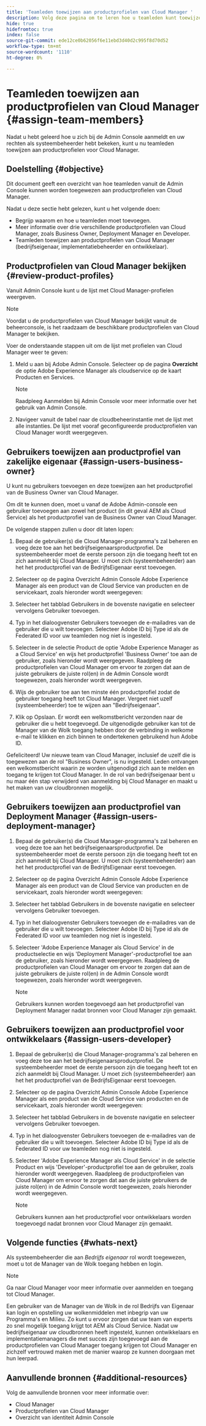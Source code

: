 ```yaml
---
title: 'Teamleden toewijzen aan productprofielen van Cloud Manager '
description: Volg deze pagina om te leren hoe u teamleden kunt toewijzen aan productprofielen van Cloud Manager.
hide: true
hidefromtoc: true
index: false
source-git-commit: ede12ce0b62056f6e11ebd3d40d2c995f8d70d52
workflow-type: tm+mt
source-wordcount: '1110'
ht-degree: 0%

---
```



# Teamleden toewijzen aan productprofielen van Cloud Manager {#assign-team-members}

Nadat u hebt geleerd hoe u zich bij de Admin Console aanmeldt en uw rechten als systeembeheerder hebt bekeken, kunt u nu teamleden toewijzen aan productprofielen voor Cloud Manager.

## Doelstelling {#objective}

Dit document geeft een overzicht van hoe teamleden vanuit de Admin Console kunnen worden toegewezen aan productprofielen van Cloud Manager.

Nadat u deze sectie hebt gelezen, kunt u het volgende doen:

* Begrijp waarom en hoe u teamleden moet toevoegen.
* Meer informatie over drie verschillende productprofielen van Cloud Manager, zoals Business Owner, Deployment Manager en Developer.
* Teamleden toewijzen aan productprofielen van Cloud Manager (bedrijfseigenaar, implementatiebeheerder en ontwikkelaar).

## Productprofielen van Cloud Manager bekijken {#review-product-profiles}

Vanuit Admin Console kunt u de lijst met Cloud Manager-profielen weergeven.

>[!NOTE]
>Voordat u de productprofielen van Cloud Manager bekijkt vanuit de beheerconsole, is het raadzaam de beschikbare productprofielen van Cloud Manager te bekijken.

Voer de onderstaande stappen uit om de lijst met profielen van Cloud Manager weer te geven:

1. Meld u aan bij Adobe Admin Console. Selecteer op de pagina **Overzicht** de optie Adobe Experience Manager als cloudservice op de kaart Producten en Services.

   >[!NOTE]
   >Raadpleeg Aanmelden bij Admin Console voor meer informatie over het gebruik van Admin Console.


1. Navigeer vanuit de tabel naar de cloudbeheerinstantie met de lijst met alle instanties. De lijst met vooraf geconfigureerde productprofielen van Cloud Manager wordt weergegeven.


## Gebruikers toewijzen aan productprofiel van zakelijke eigenaar {#assign-users-business-owner}

U kunt nu gebruikers toevoegen en deze toewijzen aan het productprofiel van de Business Owner van Cloud Manager.

Om dit te kunnen doen, moet u vanaf de Adobe Admin-console een gebruiker toevoegen aan zowel het product (in dit geval AEM als Cloud Service) als het productprofiel van de Business Owner van Cloud Manager.

De volgende stappen zullen u door dit laten lopen:

1. Bepaal de gebruiker(s) die Cloud Manager-programma&#39;s zal beheren en voeg deze toe aan het bedrijfseigenaarsproductprofiel. De systeembeheerder moet de eerste persoon zijn die toegang heeft tot en zich aanmeldt bij Cloud Manager. U moet zich (systeembeheerder) aan het het productprofiel van de BedrijfsEigenaar eerst toevoegen.

1. Selecteer op de pagina Overzicht Admin Console Adobe Experience Manager als een product van de Cloud Service van producten en de servicekaart, zoals hieronder wordt weergegeven:

1. Selecteer het tabblad Gebruikers in de bovenste navigatie en selecteer vervolgens Gebruiker toevoegen.

1. Typ in het dialoogvenster Gebruikers toevoegen de e-mailadres van de gebruiker die u wilt toevoegen. Selecteer Adobe ID bij Type id als de Federated ID voor uw teamleden nog niet is ingesteld.

1. Selecteer in de selectie Product de optie &#39;Adobe Experience Manager as a Cloud Service&#39; en wijs het productprofiel &#39;Business Owner&#39; toe aan de gebruiker, zoals hieronder wordt weergegeven. Raadpleeg de productprofielen van Cloud Manager om ervoor te zorgen dat aan de juiste gebruikers de juiste rol(en) in de Admin Console wordt toegewezen, zoals hieronder wordt weergegeven.

1. Wijs de gebruiker toe aan ten minste één productprofiel zodat de gebruiker toegang heeft tot Cloud Manager. Vergeet niet uzelf (systeembeheerder) toe te wijzen aan &quot;Bedrijfseigenaar&quot;.

1. Klik op Opslaan. Er wordt een welkomstbericht verzonden naar de gebruiker die u hebt toegevoegd. De uitgenodigde gebruiker kan tot de Manager van de Wolk toegang hebben door de verbinding in welkome e-mail te klikken en zich binnen te ondertekenen gebruikend hun Adobe ID.

Gefeliciteerd! Uw nieuwe team van Cloud Manager, inclusief de uzelf die is toegewezen aan de rol &quot;Business Owner&quot;, is nu ingesteld. Leden ontvangen een welkomstbericht waarin ze worden uitgenodigd zich aan te melden en toegang te krijgen tot Cloud Manager. In de rol van bedrijfseigenaar bent u nu maar één stap verwijderd van aanmelding bij Cloud Manager en maakt u het maken van uw cloudbronnen mogelijk.

## Gebruikers toewijzen aan productprofiel van Deployment Manager {#assign-users-deployment-manager}

1. Bepaal de gebruiker(s) die Cloud Manager-programma&#39;s zal beheren en voeg deze toe aan het bedrijfseigenaarsproductprofiel. De systeembeheerder moet de eerste persoon zijn die toegang heeft tot en zich aanmeldt bij Cloud Manager. U moet zich (systeembeheerder) aan het het productprofiel van de BedrijfsEigenaar eerst toevoegen.

1. Selecteer op de pagina Overzicht Admin Console Adobe Experience Manager als een product van de Cloud Service van producten en de servicekaart, zoals hieronder wordt weergegeven:

1. Selecteer het tabblad Gebruikers in de bovenste navigatie en selecteer vervolgens Gebruiker toevoegen.

1. Typ in het dialoogvenster Gebruikers toevoegen de e-mailadres van de gebruiker die u wilt toevoegen. Selecteer Adobe ID bij Type id als de Federated ID voor uw teamleden nog niet is ingesteld.

1. Selecteer &#39;Adobe Experience Manager als Cloud Service&#39; in de productselectie en wijs &#39;Deployment Manager&#39;-productprofiel toe aan de gebruiker, zoals hieronder wordt weergegeven. Raadpleeg de productprofielen van Cloud Manager om ervoor te zorgen dat aan de juiste gebruikers de juiste rol(en) in de Admin Console wordt toegewezen, zoals hieronder wordt weergegeven.

   >[!NOTE]
   >Gebruikers kunnen worden toegevoegd aan het productprofiel van Deployment Manager nadat bronnen voor Cloud Manager zijn gemaakt.

## Gebruikers toewijzen aan productprofiel voor ontwikkelaars {#assign-users-developer}

1. Bepaal de gebruiker(s) die Cloud Manager-programma&#39;s zal beheren en voeg deze toe aan het bedrijfseigenaarsproductprofiel. De systeembeheerder moet de eerste persoon zijn die toegang heeft tot en zich aanmeldt bij Cloud Manager. U moet zich (systeembeheerder) aan het het productprofiel van de BedrijfsEigenaar eerst toevoegen.

1. Selecteer op de pagina Overzicht Admin Console Adobe Experience Manager als een product van de Cloud Service van producten en de servicekaart, zoals hieronder wordt weergegeven:

1. Selecteer het tabblad Gebruikers in de bovenste navigatie en selecteer vervolgens Gebruiker toevoegen.

1. Typ in het dialoogvenster Gebruikers toevoegen de e-mailadres van de gebruiker die u wilt toevoegen. Selecteer Adobe ID bij Type id als de Federated ID voor uw teamleden nog niet is ingesteld.

1. Selecteer &#39;Adobe Experience Manager als Cloud Service&#39; in de selectie Product en wijs &#39;Developer&#39;-productprofiel toe aan de gebruiker, zoals hieronder wordt weergegeven. Raadpleeg de productprofielen van Cloud Manager om ervoor te zorgen dat aan de juiste gebruikers de juiste rol(en) in de Admin Console wordt toegewezen, zoals hieronder wordt weergegeven.

   >[!NOTE]
   >Gebruikers kunnen aan het productprofiel voor ontwikkelaars worden toegevoegd nadat bronnen voor Cloud Manager zijn gemaakt.

## Volgende functies {#whats-next}

Als systeembeheerder die aan *Bedrijfs eigenaar* rol wordt toegewezen, moet u tot de Manager van de Wolk toegang hebben en login.
>[!NOTE]
>Ga naar Cloud Manager voor meer informatie over aanmelden en toegang tot Cloud Manager.

Een gebruiker van de Manager van de Wolk in de rol Bedrijfs van Eigenaar kan login en opstelling uw wolkenmiddelen met inbegrip van uw Programma&#39;s en Milieu. Zo kunt u ervoor zorgen dat uw team van experts zo snel mogelijk toegang krijgt tot AEM als Cloud Service.
Nadat uw bedrijfseigenaar uw cloudbronnen heeft ingesteld, kunnen ontwikkelaars en implementatiemanagers die met succes zijn toegevoegd aan de productprofielen van Cloud Manager toegang krijgen tot Cloud Manager en zichzelf vertrouwd maken met de manier waarop ze kunnen doorgaan met hun leerpad.

## Aanvullende bronnen {#additional-resources}

Volg de aanvullende bronnen voor meer informatie over:

* Cloud Manager
* Productprofielen van Cloud Manager
* Overzicht van identiteit Admin Console
